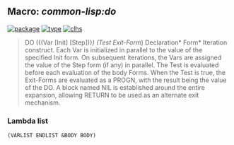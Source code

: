 ## Macro: ***common-lisp:do***
[![package](https://img.shields.io/badge/Package-COMMON--LISP-5f9ea0.svg?style=social&colorA=999999)](../) [![type](https://img.shields.io/badge/Type-Macro-5f9ea0.svg?style=social&colorA=999999)](../#macro) [![clhs](https://img.shields.io/badge/CLHS-DO-5f9ea0.svg?style=social&colorA=999999)](http://www.lispworks.com/documentation/HyperSpec/Body/m_do_do.htm) 

> DO ({(Var [Init] [Step])}*) (Test Exit-Form*) Declaration* Form*
> Iteration construct. Each Var is initialized in parallel to the value of the
> specified Init form. On subsequent iterations, the Vars are assigned the
> value of the Step form (if any) in parallel. The Test is evaluated before
> each evaluation of the body Forms. When the Test is true, the Exit-Forms
> are evaluated as a PROGN, with the result being the value of the DO. A block
> named NIL is established around the entire expansion, allowing RETURN to be
> used as an alternate exit mechanism.

### Lambda list
```
(VARLIST ENDLIST &BODY BODY)
```
